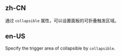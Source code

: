 ## zh-CN

通过 `collapsible` 属性，可以设置面板的可折叠触发区域。

## en-US

Specify the trigger area of collapsible by `collapsible`.

<style>
#collapse-demo-collapsible .ant-space {
  width: 100%;
}
</style>
